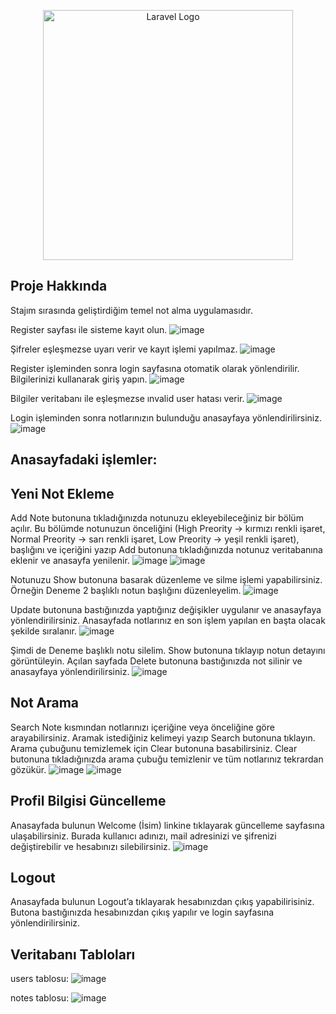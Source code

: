 <p align="center"><a href="https://laravel.com" target="_blank"><img src="https://raw.githubusercontent.com/laravel/art/master/logo-lockup/5%20SVG/2%20CMYK/1%20Full%20Color/laravel-logolockup-cmyk-red.svg" width="400" alt="Laravel Logo"></a></p>

## Proje Hakkında
Stajım sırasında geliştirdiğim temel not alma uygulamasıdır.

Register sayfası ile sisteme kayıt olun.
![image](https://github.com/berkantkaraca/NoteApp/assets/93256643/fb0ce72c-78f2-423c-8527-41a81133fc5a)

Şifreler eşleşmezse uyarı verir ve kayıt işlemi yapılmaz.
![image](https://github.com/berkantkaraca/NoteApp/assets/93256643/d011a94e-1840-4242-8c94-2b7cec107505)

Register işleminden sonra login sayfasına otomatik olarak yönlendirilir. Bilgilerinizi kullanarak giriş yapın.
![image](https://github.com/berkantkaraca/NoteApp/assets/93256643/c0e3b7d8-5b0f-4fff-bd5c-fd663efc8257)

Bilgiler veritabanı ile eşleşmezse ınvalid user hatası verir.
![image](https://github.com/berkantkaraca/NoteApp/assets/93256643/74656b7e-989f-4945-8e51-a3d7de272640)
 
Login işleminden sonra notlarınızın bulunduğu anasayfaya yönlendirilirsiniz. 
![image](https://github.com/berkantkaraca/NoteApp/assets/93256643/c2e806d7-23c0-44b0-bc7a-4b851762d2e5)

## Anasayfadaki işlemler:
## Yeni Not Ekleme
Add Note butonuna tıkladığınızda notunuzu ekleyebileceğiniz bir bölüm açılır. Bu bölümde notunuzun önceliğini (High Preority -> kırmızı renkli işaret, Normal Preority -> sarı renkli işaret, Low Preority -> yeşil renkli işaret), başlığını ve içeriğini yazıp Add butonuna tıkladığınızda notunuz veritabanına eklenir ve anasayfa yenilenir.
![image](https://github.com/berkantkaraca/NoteApp/assets/93256643/7a91b799-0a23-4e95-9585-97e0a6e2194d)
![image](https://github.com/berkantkaraca/NoteApp/assets/93256643/c4301c05-d636-4f3b-ba37-73a6e41b3bcf)

Notunuzu Show butonuna basarak düzenleme ve silme işlemi yapabilirsiniz. Örneğin Deneme 2 başlıklı notun başlığını düzenleyelim.
![image](https://github.com/berkantkaraca/NoteApp/assets/93256643/1a2b491b-ad38-49a1-a708-0c8dfa4ad424)

Update butonuna bastığınızda yaptığınız değişikler uygulanır ve anasayfaya yönlendirilirsiniz. Anasayfada notlarınız en son işlem yapılan en başta olacak şekilde sıralanır.
![image](https://github.com/berkantkaraca/NoteApp/assets/93256643/a0b3e895-0113-476f-9e43-639fe51fe0fa)

Şimdi de Deneme başlıklı notu silelim. Show butonuna tıklayıp notun detayını görüntüleyin. Açılan sayfada Delete butonuna bastığınızda not silinir ve anasayfaya yönlendirilirsiniz.
![image](https://github.com/berkantkaraca/NoteApp/assets/93256643/bf5ac666-566a-45cd-b42d-6f15a0fa0c55)

## Not Arama
Search Note kısmından notlarınızı içeriğine veya önceliğine göre arayabilirsiniz. Aramak istediğiniz kelimeyi yazıp Search butonuna tıklayın. Arama çubuğunu temizlemek için Clear butonuna basabilirsiniz. Clear butonuna tıkladığınızda arama çubuğu temizlenir ve tüm notlarınız tekrardan gözükür.
![image](https://github.com/berkantkaraca/NoteApp/assets/93256643/8ce3a0da-3ae4-4fba-ad24-a546bd5b9912)
![image](https://github.com/berkantkaraca/NoteApp/assets/93256643/04197363-969c-4fb0-83b3-db4a430e0675)

## Profil Bilgisi Güncelleme 
Anasayfada bulunun Welcome (İsim) linkine tıklayarak güncelleme sayfasına ulaşabilirsiniz. Burada kullanıcı adınızı, mail adresinizi ve şifrenizi değiştirebilir ve hesabınızı silebilirsiniz.
![image](https://github.com/berkantkaraca/NoteApp/assets/93256643/06aee700-0194-48b2-8710-b3de1096f120)

## Logout
Anasayfada bulunun Logout’a tıklayarak hesabınızdan çıkış yapabilirisiniz. Butona bastığınızda hesabınızdan çıkış yapılır ve login sayfasına yönlendirilirsiniz.

## Veritabanı Tabloları
users tablosu:
![image](https://github.com/berkantkaraca/NoteApp/assets/93256643/cc667d35-2d30-4f05-a635-21e082d95d30)

notes tablosu:
![image](https://github.com/berkantkaraca/NoteApp/assets/93256643/7dec9d92-bc06-4bd8-acf6-bbe21ca02633)
